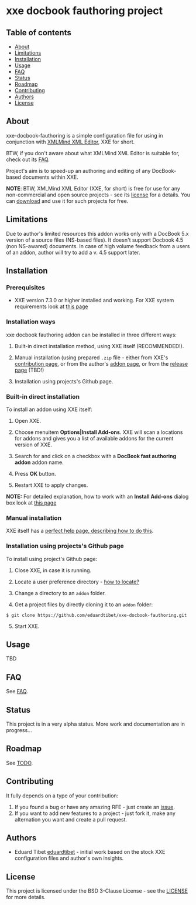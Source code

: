 # xxe docbook fauthoring project

## Table of contents
<!-- TOC started -->

 * [About](#about)
 * [Limitations](#limitation)
 * [Installation](#installation)
 * [Usage](#usage)
 * [FAQ](#faq)
 * [Status](#status)
 * [Roadmap](#roadmap)
 * [Contributing](#contributing)
 * [Authors](#authors)
 * [License](#license)

<!-- TOC ended -->

## About

xxe-docbook-fauthoring is a simple configuration file for using in conjunction with [XMLMind XML Editor](https://www.xmlmind.com/xmleditor/), XXE for short.

BTW, if you don't aware about what XMLMind XML Editor is suitable for, check out its [FAQ](https://www.xmlmind.com/xmleditor/).

Project's aim is to speed-up an authoring and editing of any DocBook-based documents within XXE.

**NOTE**: BTW, XMLMind XML Editor (XXE, for short) is free for use for any non-commercial and open source projects - see its [license](https://www.xmlmind.com/xmleditor/license_xxe_perso.html) for a details. You can [download](https://www.xmlmind.com/xmleditor/download.shtml) and use it for such projects for free.

## Limitations

Due to author's limited resources this addon works only with a DocBook 5.x version of a source files (NS-based files). It doesn't support Docbook 4.5 (non NS-awared) documents. In case of high volume feedback from a users of an addon, author will try to add a v. 4.5 support later. 

## Installation

### Prerequisites

- XXE version 7.3.0 or higher installed and working. For XXE system requirements look at [this page](https://www.xmlmind.com/xmleditor/_distrib/doc/help/installing_xxe.html) 

### Installation ways

xxe docbook fauthoring addon can be installed in three different ways:

1. Built-in direct installation method, using XXE itself (RECOMMENDED!).

2. Manual installation (using prepared `.zip` file - either from XXE's [contribution page](http://www.xmlmind.com/xmleditor/_usercontrib/index.shtml), or from the author's [addon page](http://www.singlesourcing.ru/pub/xxe-addons/xxe-docbook-fauthoring/), or from the [release page](https://github.com/eduardtibet/xxe-docbook-fauthoring/releases) (TBD!)

3. Installation using projects's Github page.

### Built-in direct installation

To install an addon using XXE itself:

1. Open XXE.

2. Choose menuitem **Options|Install Add-ons**. XXE will scan a locations for addons and gives you a list of available addons for the current version of XXE.

3. Search for and click on a checkbox with a **DocBook fast authoring addon** addon name.

4. Press **OK** button.

5. Restart XXE to apply changes.

**NOTE:** For detailed explanation, how to work with an **Install Add-ons** dialog box look at [this page](https://www.xmlmind.com/xmleditor/_distrib/doc/help/wh/com.xmlmind.xmleditapp.app.part.InstallAddonsDialog.html)

### Manual installation

XXE itself has a [perfect help page, describing how to do this](https://www.xmlmind.com/xmleditor/addons.shtml#manual_install).

### Installation using projects's Github page

To install using project's Github page:

1. Close XXE, in case it is running.

2. Locate a user preference directory - [how to locate?](https://www.xmlmind.com/xmleditor/addons.shtml#manual_install)

3. Change a directory to an `addon` folder.

4. Get a project files by directly cloning it to an `addon` folder:

```
$ git clone https://github.com/eduardtibet/xxe-docbook-fauthoring.git
```
5. Start XXE.

## Usage

TBD

## FAQ

See [FAQ](FAQ.md).

## Status

This project is in a very alpha status. More work and documentation are in progress...

## Roadmap

See [TODO](TODO.md).

## Contributing

It fully depends on a type of your contribution:

1. If you found a bug or have any amazing RFE - just create an [issue](https://github.com/eduardtibet/xxe-docbook-fauthoring/issues). 
2. If you want to add new features to a project - just fork it, make any alternation you want and create a pull request.


## Authors

* Eduard Tibet [eduardtibet](https://github.com/eduardtibet) - initial work based on the stock XXE configuration files and author's own insights.

## License

This project is licensed under the BSD 3-Clause License - see the [LICENSE](LICENSE) for more details.